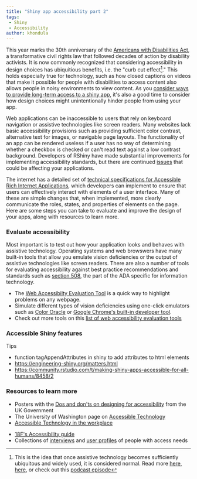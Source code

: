 ```yaml
---
title: "Shiny app accessibility part 2"
tags:
 - Shiny
 - Accessibility
author: khondula
---
```


This year marks the 30th anniversary of the [Americans with Disabilities Act](https://adata.org/learn-about-ada), a transformative civil rights law that followed decades of action by disability activists. It is now commonly recognized that considering accessibility in design choices has ubiquitious benefits, i.e. the "curb cut effect[^1]." This holds especially true for technology, such as how closed captions on videos that make it possible for people with disabilities to access content also allows people in noisy environments to view content. As you [consider ways to provide long-term access to a shiny app](https://cyberhelp.sesync.org/blog/shiny-in-pubs.html), it's also a good time to consider how design choices might unintentionally hinder people from using your app. 

Web applications can be inaccessible to users that rely on keyboard navigation or assistive technologies like screen readers. Many websites lack basic accessibility provisions such as providing sufficient color contrast, alternative text for images, or navigable page layouts. The functionality of an app can be rendered useless if a user has no way of determining whether a checkbox is checked or can't read text against a low contrast background. Developers of RShiny have made substantial improvements for implementing accessibility standards, but there are continued [issues](https://github.com/rstudio/shiny/labels/Type%3A%20Accessibility) that could be affecting your applications. 

The internet has a detailed set of [technical specifications for Accessible Rich Internet Applications](https://www.w3.org/TR/wai-aria-practices/), which developers can implement to ensure that users can effectively interact with elements of a user interface. Many of these are simple changes that, when implemented, more clearly communicate the roles, states, and properties of elements on the page. Here are some steps you can take to evaluate and improve the design of your apps, along with resources to learn more.

### Evaluate accessibility

Most important is to test out how your application looks and behaves with assistive technology. Operating systems and web browswers have many built-in tools that allow you emulate vision deficiencies or the output of assistive technologies like screen readers. There are also a number of tools for evaluating accessibility against best practice recommendations and standards such as [section 508](https://digital.gov/2018/01/30/updated-it-accessibility-standards/), the part of the ADA specific for information technology. 

* The [Web Accessibilty Evaluation Tool](https://wave.webaim.org/) is a quick way to highlight problems on any webpage. 
* Simulate different types of vision deficiencies using one-click emulators such as [Color Oracle](https://colororacle.org/) or [Google Chrome's built-in developer tool](https://developers.google.com/web/updates/2020/03/devtools). 
* Check out more tools on this [list of web accessibility evaluation tools]( https://www.w3.org/WAI/ER/tools/)

### Accessible Shiny features

Tips
- function tagAppendAttributes in shiny to add attributes to html elements
- https://engineering-shiny.org/matters.html
- https://community.rstudio.com/t/making-shiny-apps-accessible-for-all-humans/8458/2

### Resources to learn more

* Posters with the [Dos and don'ts on designing for accessibility](https://accessibility.blog.gov.uk/2016/09/02/dos-and-donts-on-designing-for-accessibility/) from the UK Government
* The University of Washington page on [Accessible Technology](https://www.washington.edu/accessibility/web/aria/)
* [Accessible Technology in the workplace](https://accessibletech.org/accessible-technology/#general)
- [18F's Accessibility guide](https://accessibility.18f.gov/)
- Collections of [interviews](https://accessibility.blog.gov.uk/category/accessibility-and-me/) and [user profiles](https://www.gov.uk/government/publications/understanding-disabilities-and-impairments-user-profiles) of people with access needs 


[^1]: This is the idea that once assistive technology becomes sufficiently ubiquitous and widely used, it is considered normal. Read more [here](https://ssir.org/articles/entry/the_curb_cut_effect),  [here](https://medium.com/@mosaicofminds/the-curb-cut-effect-how-making-public-spaces-accessible-to-people-with-disabilities-helps-everyone-d69f24c58785), or check out this [podcast episode](https://99percentinvisible.org/episode/curb-cuts/)


